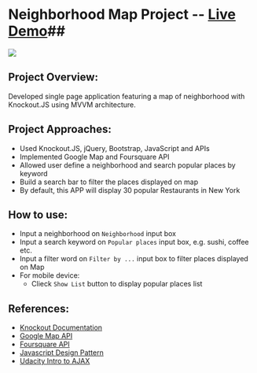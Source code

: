 # Neighborhood Map Project -- [Live Demo](http://hongbinc.github.io/Frontend-NeighborhoodMap/)##
![](http://progressed.io/bar/100?title=Progress)

## Project Overview:
Developed single page application featuring a map of neighborhood with Knockout.JS using MVVM architecture.

## Project Approaches:
- Used Knockout.JS, jQuery, Bootstrap, JavaScript and APIs
- Implemented Google Map and Foursquare API 
- Allowed user define a neighborhood and search popular places by keyword
- Build a search bar to filter the places displayed on map
- By default, this APP will display 30 popular Restaurants in New York 

## How to use:
<ul>
  	<li>Input a neighborhood on <code>Neighborhood</code> input box</li>
	<li>Input a search keyword on <code>Popular places</code> input box, e.g. sushi, coffee etc.</li>
	<li>Input a filter word on <code>Filter by ...</code> input box to filter places displayed on Map</li>
	<li>
		For mobile device:
		<ul>
			<li>Clieck <code>Show List</code> button to display popular places list</li>
		</ul>
	</li>
</ul>

## References:
<ul>
  	<li><a href="http://knockoutjs.com/documentation/introduction.html">Knockout Documentation</a></li>
	<li><a href="https://developers.google.com/maps/documentation/javascript/tutorial">Google Map API</a></li>
	<li><a href="https://developer.foursquare.com/">Foursquare API</a></li>
	<li><a href = "https://www.udacity.com/course/ud989">Javascript Design Pattern</a></li>
	<li><a href="https://www.udacity.com/course/ud110">Udacity Intro to AJAX</a></li>
</ul>


